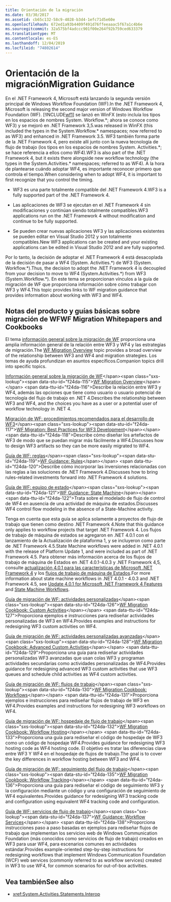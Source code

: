 ```yaml
---
title: Orientación de la migración
ms.date: 03/30/2017
ms.assetid: cb65c132-58c9-4028-b3d4-1efc71d5e60e
ms.openlocfilehash: 672ed1a93b4409f491d76ffeeaaac5f67a1c4b6e
ms.sourcegitcommit: 32a575bf4adccc901f00e264f92b759ced633379
ms.translationtype: MT
ms.contentlocale: es-ES
ms.lasthandoff: 12/04/2019
ms.locfileid: "74802614"
---
```

# <a name="migration-guidance"></a><span data-ttu-id="f24da-102">Orientación de la migración</span><span class="sxs-lookup"><span data-stu-id="f24da-102">Migration Guidance</span></span>

<span data-ttu-id="f24da-103">En el .NET Framework 4, Microsoft está lanzando la segunda versión principal de Windows Workflow Foundation (WF).</span><span class="sxs-lookup"><span data-stu-id="f24da-103">In the .NET Framework 4, Microsoft is releasing the second major version of Windows Workflow Foundation (WF).</span></span> [!INCLUDE[wf1](../../../includes/wf1-md.md)] <span data-ttu-id="f24da-104">se lanzó en WinFX (esto incluía los tipos en los espacios de nombres System. Workflow.\*; ahora se conoce como WF3) y se mejoró en .NET Framework 3,5.</span><span class="sxs-lookup"><span data-stu-id="f24da-104">was released in WinFX (this included the types in the System.Workflow.\* namespaces; now referred to as WF3) and enhanced in .NET Framework 3.5.</span></span> <span data-ttu-id="f24da-105">WF3 también forma parte de la .NET Framework 4, pero existe allí junto con la nueva tecnología de flujo de trabajo (los tipos en los espacios de nombres System. Activities.\*; se hace referencia a ellos como WF4).</span><span class="sxs-lookup"><span data-stu-id="f24da-105">WF3 is also part of the .NET Framework 4, but it exists there alongside new workflow technology (the types in the System.Activities.\* namespaces; referred to as WF4).</span></span> <span data-ttu-id="f24da-106">A la hora de plantearse cuándo adoptar WF4, es importante reconocer primero que controla el tiempo.</span><span class="sxs-lookup"><span data-stu-id="f24da-106">When considering when to adopt WF4, it is important to first recognize that you control the timing.</span></span>  
  
- <span data-ttu-id="f24da-107">WF3 es una parte totalmente compatible del .NET Framework 4.</span><span class="sxs-lookup"><span data-stu-id="f24da-107">WF3 is a fully supported part of the .NET Framework 4.</span></span>  
  
- <span data-ttu-id="f24da-108">Las aplicaciones de WF3 se ejecutan en el .NET Framework 4 sin modificaciones y continúan siendo totalmente compatibles.</span><span class="sxs-lookup"><span data-stu-id="f24da-108">WF3 applications run on the .NET Framework 4 without modification and continue to be fully supported.</span></span>  
  
- <span data-ttu-id="f24da-109">Se pueden crear nuevas aplicaciones WF3 y las aplicaciones existentes se pueden editar en Visual Studio 2012 y son totalmente compatibles.</span><span class="sxs-lookup"><span data-stu-id="f24da-109">New WF3 applications can be created and your existing applications can be edited in Visual Studio 2012 and are fully supported.</span></span>  
  
 <span data-ttu-id="f24da-110">Por lo tanto, la decisión de adoptar el .NET Framework 4 está desacoplada de la decisión de pasar a WF4 (System. Activities.\*) de WF3 (System. Workflow.\*).</span><span class="sxs-lookup"><span data-stu-id="f24da-110">Thus, the decision to adopt the .NET Framework 4 is decoupled from your decision to move to WF4 (System.Activities.\*) from WF3 (System.Workflow.\*).</span></span> <span data-ttu-id="f24da-111">En este tema se proporcionan vínculos a la guía de migración de WF que proporciona información sobre cómo trabajar con WF3 y WF4.</span><span class="sxs-lookup"><span data-stu-id="f24da-111">This topic provides links to WF migration guidance that provides information about working with WF3 and WF4.</span></span>  
  
## <a name="wf-migration-whitepapers-and-cookbooks"></a><span data-ttu-id="f24da-112">Notas del producto y guías básicas sobre migración de WF</span><span class="sxs-lookup"><span data-stu-id="f24da-112">WF Migration Whitepapers and Cookbooks</span></span>  
 <span data-ttu-id="f24da-113">El tema [información general sobre la migración de WF](https://docs.microsoft.com/previous-versions/appfabric/ff383417(v=azure.10)) proporciona una amplia información general de la relación entre WF3 y WF4 y las estrategias de migración.</span><span class="sxs-lookup"><span data-stu-id="f24da-113">The [WF Migration Overview](https://docs.microsoft.com/previous-versions/appfabric/ff383417(v=azure.10)) topic provides a broad overview of the relationship between WF3 and WF4 and migration strategies.</span></span> <span data-ttu-id="f24da-114">Los temas de ayuda profundizan en asuntos específicos.</span><span class="sxs-lookup"><span data-stu-id="f24da-114">Companion topics drill into specific topics.</span></span>  
  
 <span data-ttu-id="f24da-115">[Información general sobre la migración de WF](https://docs.microsoft.com/previous-versions/appfabric/ff383417(v=azure.10))</span><span class="sxs-lookup"><span data-stu-id="f24da-115">[WF Migration Overview](https://docs.microsoft.com/previous-versions/appfabric/ff383417(v=azure.10))</span></span>  
 <span data-ttu-id="f24da-116">Describe la relación entre WF3 y WF4, además las opciones que tiene como usuario o usuario potencial de tecnología del flujo de trabajo en .NET 4.</span><span class="sxs-lookup"><span data-stu-id="f24da-116">Describes the relationship between WF3 and WF4, and the choices you have as a user or a potential user of workflow technology in .NET 4.</span></span>  
  
 <span data-ttu-id="f24da-117">[Migración de WF: procedimientos recomendados para el desarrollo de WF3](https://docs.microsoft.com/previous-versions/appfabric/ff383417(v=azure.10))</span><span class="sxs-lookup"><span data-stu-id="f24da-117">[WF Migration: Best Practices for WF3 Development](https://docs.microsoft.com/previous-versions/appfabric/ff383417(v=azure.10))</span></span>  
 <span data-ttu-id="f24da-118">Describe cómo diseñar los artefactos de WF3 de modo que se puedan migrar más fácilmente a WF4.</span><span class="sxs-lookup"><span data-stu-id="f24da-118">Discusses how to design WF3 artifacts so they can be more easily migrated to WF4.</span></span>  
  
 <span data-ttu-id="f24da-119">[Guía de WF: reglas](https://docs.microsoft.com/previous-versions/appfabric/ff383417(v=azure.10))</span><span class="sxs-lookup"><span data-stu-id="f24da-119">[WF Guidance: Rules](https://docs.microsoft.com/previous-versions/appfabric/ff383417(v=azure.10))</span></span>  
 <span data-ttu-id="f24da-120">Describe cómo incorporar las inversiones relacionadas con las reglas a las soluciones de .NET Framework 4.</span><span class="sxs-lookup"><span data-stu-id="f24da-120">Discusses how to bring rules-related investments forward into .NET Framework 4 solutions.</span></span>  
  
 <span data-ttu-id="f24da-121">[Guía de WF: equipo de estado](https://docs.microsoft.com/previous-versions/appfabric/ff383417(v=azure.10))</span><span class="sxs-lookup"><span data-stu-id="f24da-121">[WF Guidance: State Machine](https://docs.microsoft.com/previous-versions/appfabric/ff383417(v=azure.10))</span></span>  
 <span data-ttu-id="f24da-122">Trata sobre el modelado de flujo de control de WF4 en ausencia de una actividad de máquina de estados.</span><span class="sxs-lookup"><span data-stu-id="f24da-122">Discusses WF4 control flow modeling in the absence of a State-Machine activity.</span></span>  
  
 <span data-ttu-id="f24da-123">Tenga en cuenta que esta guía se aplica solamente a proyectos de flujo de trabajo que tienen como destino .NET Framework 4.</span><span class="sxs-lookup"><span data-stu-id="f24da-123">Note that this guidance only applies to workflow projects that target .NET Framework 4.</span></span> <span data-ttu-id="f24da-124">Los flujos de trabajo de máquina de estados se agregaron en .NET 4.0.1 con el lanzamiento de la Actualización de plataforma 1, y se incluyeron como parte de .NET Framework 4.5.</span><span class="sxs-lookup"><span data-stu-id="f24da-124">State Machine workflows were added in .NET 4.0.1 with the release of Platform Update 1, and were included as part of .NET Framework 4.5.</span></span> <span data-ttu-id="f24da-125">Para obtener más información acerca de los flujos de trabajo de máquina de Estados en .NET 4.0.1-4.0.3 y .NET Framework 4,5, consulte [actualización 4.0.1 para las características de Microsoft .NET Framework 4](https://docs.microsoft.com/previous-versions/dotnet/netframework-4.0/hh290669(v=vs.100)) y los [flujos de trabajo de máquina de Estados](state-machine-workflows.md).</span><span class="sxs-lookup"><span data-stu-id="f24da-125">For more information about state machine workflows in .NET 4.0.1 - 4.0.3 and .NET Framework 4.5, see [Update 4.0.1 for Microsoft .NET Framework 4 Features](https://docs.microsoft.com/previous-versions/dotnet/netframework-4.0/hh290669(v=vs.100)) and [State Machine Workflows](state-machine-workflows.md).</span></span>  
  
 <span data-ttu-id="f24da-126">[Guía de migración de WF: actividades personalizadas](https://docs.microsoft.com/previous-versions/appfabric/ff383417(v=azure.10))</span><span class="sxs-lookup"><span data-stu-id="f24da-126">[WF Migration Cookbook: Custom Activities](https://docs.microsoft.com/previous-versions/appfabric/ff383417(v=azure.10))</span></span>  
 <span data-ttu-id="f24da-127">Proporciona ejemplos e instrucciones para rediseñar actividades personalizadas de WF3 en WF4.</span><span class="sxs-lookup"><span data-stu-id="f24da-127">Provides examples and instructions for redesigning WF3 custom activities on WF4.</span></span>  
  
 <span data-ttu-id="f24da-128">[Guía de migración de WF: actividades personalizadas avanzadas](https://docs.microsoft.com/previous-versions/appfabric/ff383417(v=azure.10))</span><span class="sxs-lookup"><span data-stu-id="f24da-128">[WF Migration Cookbook: Advanced Custom Activities](https://docs.microsoft.com/previous-versions/appfabric/ff383417(v=azure.10))</span></span>  
 <span data-ttu-id="f24da-129">Proporciona una guía para rediseñar actividades personalizadas WF3 avanzadas que usan colas WF3 y programan actividades secundarias como actividades personalizadas de WF4.</span><span class="sxs-lookup"><span data-stu-id="f24da-129">Provides guidance for redesigning advanced WF3 custom activities that use WF3 queues and schedule child activities as WF4 custom activities.</span></span>  
  
 <span data-ttu-id="f24da-130">[Guía de migración de WF: flujos de trabajo](https://docs.microsoft.com/previous-versions/appfabric/ff383417(v=azure.10))</span><span class="sxs-lookup"><span data-stu-id="f24da-130">[WF Migration Cookbook: Workflows](https://docs.microsoft.com/previous-versions/appfabric/ff383417(v=azure.10))</span></span>  
 <span data-ttu-id="f24da-131">Proporciona ejemplos e instrucciones para rediseñar flujos de trabajo de WF3 en WF4.</span><span class="sxs-lookup"><span data-stu-id="f24da-131">Provides examples and instructions for redesigning WF3 workflows on WF4.</span></span>  
  
 <span data-ttu-id="f24da-132">[Guía de migración de WF: hospedaje de flujo de trabajo](https://docs.microsoft.com/previous-versions/appfabric/ff383417(v=azure.10))</span><span class="sxs-lookup"><span data-stu-id="f24da-132">[WF Migration Cookbook: Workflow Hosting](https://docs.microsoft.com/previous-versions/appfabric/ff383417(v=azure.10))</span></span>  
 <span data-ttu-id="f24da-133">Proporciona una guía para rediseñar el código de hospedaje de WF3 como un código de hospedaje WF4.</span><span class="sxs-lookup"><span data-stu-id="f24da-133">Provides guidance for redesigning WF3 hosting code as WF4 hosting code.</span></span> <span data-ttu-id="f24da-134">El objetivo es tratar las diferencias clave entre WF3 Y WF4 en el hospedaje de flujos de trabajo.</span><span class="sxs-lookup"><span data-stu-id="f24da-134">The goal is to cover the key differences in workflow hosting between WF3 and WF4.</span></span>  
  
 <span data-ttu-id="f24da-135">[Guía de migración de WF: seguimiento del flujo de trabajo](https://docs.microsoft.com/previous-versions/appfabric/ff383417(v=azure.10))</span><span class="sxs-lookup"><span data-stu-id="f24da-135">[WF Migration Cookbook: Workflow Tracking](https://docs.microsoft.com/previous-versions/appfabric/ff383417(v=azure.10))</span></span>  
 <span data-ttu-id="f24da-136">Proporciona una guía para rediseñar el código de seguimiento WF3 y la configuración mediante un código y una configuración de seguimiento de WF4 equivalentes.</span><span class="sxs-lookup"><span data-stu-id="f24da-136">Provides guidance for redesigning WF3 tracking code and configuration using equivalent WF4 tracking code and configuration.</span></span>  
  
 <span data-ttu-id="f24da-137">[Guía de WF: servicios de flujo de trabajo](https://docs.microsoft.com/previous-versions/appfabric/ff383417(v=azure.10))</span><span class="sxs-lookup"><span data-stu-id="f24da-137">[WF Guidance: Workflow Services](https://docs.microsoft.com/previous-versions/appfabric/ff383417(v=azure.10))</span></span>  
 <span data-ttu-id="f24da-138">Proporciona instrucciones paso a paso basadas en ejemplos para rediseñar flujos de trabajo que implementan los servicios web de Windows Communication Foundation (más conocidos como servicios de flujo de trabajo) creados en WF3 para usar WF4, para escenarios comunes en actividades estándar.</span><span class="sxs-lookup"><span data-stu-id="f24da-138">Provides example-oriented step-by-step instructions for redesigning workflows that implement Windows Communication Foundation (WCF) web services (commonly referred to as workflow services) created in WF3 to use WF4, for common scenarios for out-of-box activities.</span></span>  
  
## <a name="see-also"></a><span data-ttu-id="f24da-139">Vea también</span><span class="sxs-lookup"><span data-stu-id="f24da-139">See also</span></span>

- <xref:System.Activities.Statements.Interop>
